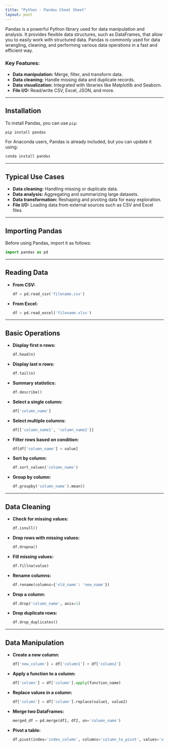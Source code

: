 ```yaml
---
title: "Python - Pandas Cheat Sheet"
layout: post
---
```


Pandas is a powerful Python library used for data manipulation and analysis. It provides flexible data structures, such as DataFrames, that allow you to easily work with structured data. Pandas is commonly used for data wrangling, cleaning, and performing various data operations in a fast and efficient way.

### Key Features:

- **Data manipulation:** Merge, filter, and transform data.
- **Data cleaning:** Handle missing data and duplicate records.
- **Data visualization:** Integrated with libraries like Matplotlib and Seaborn.
- **File I/O:** Read/write CSV, Excel, JSON, and more.

---

## Installation

To install Pandas, you can use `pip`:

```bash
pip install pandas
```

For Anaconda users, Pandas is already included, but you can update it using:

```bash
conda install pandas
```

---

## Typical Use Cases

- **Data cleaning:** Handling missing or duplicate data.
- **Data analysis:** Aggregating and summarizing large datasets.
- **Data transformation:** Reshaping and pivoting data for easy exploration.
- **File I/O:** Loading data from external sources such as CSV and Excel files.

---

## Importing Pandas

Before using Pandas, import it as follows:

```python
import pandas as pd
```

---

## Reading Data

- **From CSV:**

   ```python
   df = pd.read_csv('filename.csv')
   ```

- **From Excel:**

   ```python
   df = pd.read_excel('filename.xlsx')
   ```

---

## Basic Operations

- **Display first n rows:**

   ```python
   df.head(n)
   ```

- **Display last n rows:**

   ```python
   df.tail(n)
   ```

- **Summary statistics:**

   ```python
   df.describe()
   ```

- **Select a single column:**

   ```python
   df['column_name']
   ```

- **Select multiple columns:**

   ```python
   df[['column_name1', 'column_name2']]
   ```

- **Filter rows based on condition:**

   ```python
   df[df['column_name'] > value]
   ```

- **Sort by column:**

   ```python
   df.sort_values('column_name')
   ```

- **Group by column:**

   ```python
   df.groupby('column_name').mean()
   ```

---

## Data Cleaning

- **Check for missing values:**

   ```python
   df.isnull()
   ```

- **Drop rows with missing values:**

   ```python
   df.dropna()
   ```

- **Fill missing values:**

   ```python
   df.fillna(value)
   ```

- **Rename columns:**

   ```python
   df.rename(columns={'old_name': 'new_name'})
   ```

- **Drop a column:**

   ```python
   df.drop('column_name', axis=1)
   ```

- **Drop duplicate rows:**

   ```python
   df.drop_duplicates()
   ```

---

## Data Manipulation

- **Create a new column:**

   ```python
   df['new_column'] = df['column1'] + df['column2']
   ```

- **Apply a function to a column:**

   ```python
   df['column'] = df['column'].apply(function_name)
   ```

- **Replace values in a column:**

   ```python
   df['column'] = df['column'].replace(value1, value2)
   ```

- **Merge two DataFrames:**

   ```python
   merged_df = pd.merge(df1, df2, on='column_name')
   ```

- **Pivot a table:**

   ```python
   df.pivot(index='index_column', columns='column_to_pivot', values='values_to_show')
   ```
